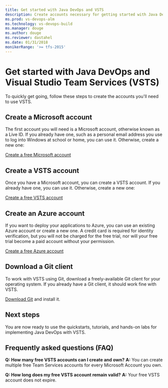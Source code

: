 ```yaml
---
title: Get started with Java DevOps and VSTS
description: Create accounts necessary for getting started with Java DevOps and VSTS
ms.prod: vs-devops-alm
ms.technology: vs-devops-build 
ms.manager: douge
ms.author: douge
ms.reviewer: dastahel
ms.date: 01/31/2018
monikerRange: '>= tfs-2015'
---
```



# Get started with Java DevOps and Visual Studio Team Services (VSTS)

To quickly get going, follow these steps to create the accounts you'll need to use VSTS.

## Create a Microsoft account

The first account you will need is a Microsoft account, otherwise known as a Live ID. If you already have one, such as a personal email address you use to log into Windows at school or home, you can use it. Otherwise, create a new one:

[Create a free Microsoft account](https://signup.live.com/signup/)

## Create a VSTS account

Once you have a Microsoft account, you can create a VSTS account. If you already have one, you can use it. Otherwise, create a new one:

[Create a free VSTS account](https://go.microsoft.com/fwlink/?LinkId=307137&wt.mc_id=o~msft~java~almsite~gettingstartedintro)

## Create an Azure account

If you want to deploy your applications to Azure, you can use an existing Azure account or create a new one. A credit card is required for identity verification, but you will not be charged for the free trial, nor will your free trial become a paid account without your permission.

[Create a free Azure account](https://azure.microsoft.com/en-us/pricing/free-trial/)

## Download a Git client

To work with VSTS using Git, download a freely-available Git client for your operating system. If you already have a Git client, it should work fine with VSTS.

[Download Git](https://git-scm.com/downloads) and install it.

## Next steps

You are now ready to use the quickstarts, tutorials, and hands-on labs for implementing Java DevOps with VSTS.

## Frequently asked questions (FAQ)

**Q: How many free VSTS accounts can I create and own?**
**A:** You can create multiple free Team Services accounts for every Microsoft Account you own.

**Q: How long does my free VSTS account remain valid?**
**A:** Your free VSTS account does not expire.
